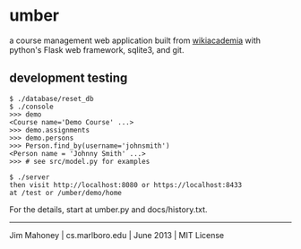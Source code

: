 
umber
=====

a course management web application built from [wikiacademia][]
with python's Flask web framework, sqlite3, and git.

development testing
--------------------

    $ ./database/reset_db
    $ ./console
    >>> demo
    <Course name='Demo Course' ...>
    >>> demo.assignments
    >>> demo.persons
    >>> Person.find_by(username='johnsmith')
    <Person name = 'Johnny Smith' ...>
    >>> # see src/model.py for examples

    $ ./server
    then visit http://localhost:8080 or https://localhost:8433
    at /test or /umber/demo/home

For the details, start at umber.py and docs/history.txt.

----------------------------------------------------------

Jim Mahoney | cs.marlboro.edu | June 2013 | MIT License

[wikiacademia]: http://cs.marlboro.edu/wikiacademia/source_code 
                "wikiacademia source code"
